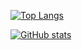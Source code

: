 [![Top Langs](https://github-readme-stats.vercel.app/api/top-langs/?username=yugure-y)](https://github.com/anuraghazra/github-readme-stats)

[![GitHub stats](https://github-readme-stats.vercel.app/api?username=yugure-y)](https://github.com/anuraghazra/github-readme-stats)
